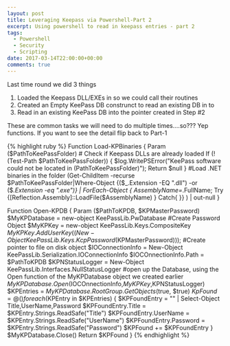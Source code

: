 ```yaml
---
layout: post
title: Leveraging Keepass via Powershell-Part 2
excerpt: Using powershell to read in keepass entries - part 2 
tags: 
  - Powershell
  - Security
  - Scripting
date: 2017-03-14T22:00:00+00:00
comments: true
---
```


Last time round we did 3 things
1. Loaded the Keepass DLL/EXEs in so we could call their routines
2. Created an Empty KeePass DB construnct to read an existing DB in to
3. Read in an existing KeePass DB into the pointer created in Step #2

These are common tasks we will need to do multiple times....so??? Yep functions.  If you want to see the detail flip back to Part-1

{% highlight ruby %}
Function Load-KPBinaries {
    Param ($PathToKeePassFolder)
  	# Check if Keepass DLLs are already loaded
	  If (! (Test-Path $PathToKeePassFolder)) { $log.WritePSError("KeePass software could not be located in $($PathToKeePassFolder)"); Return $null }
	  #Load .NET binaries in the folder
  	(Get-ChildItem -recurse $PathToKeePassFolder|Where-Object {($_.Extension -EQ ".dll") -or ($_.Extension -eq ".exe")} | ForEach-Object { $AssemblyName=$_.FullName; Try {[Reflection.Assembly]::LoadFile($AssemblyName) } Catch{ }} ) | out-null
}

Function Open-KPDB {
	Param ($PathToKPDB, $KPMasterPassword)
	$MyKPDatabase = new-object KeePassLib.PwDatabase 
	#Create Password Object
	$MyKPKey = new-object KeePassLib.Keys.CompositeKey
	$MyKPKey.AddUserKey((New-Object KeePassLib.Keys.KcpPassword($KPMasterPassword)));
	#Create pointer to file on disk object
	$IOConnectionInfo = New-Object KeePassLib.Serialization.IOConnectionInfo
	$IOCOnnectionInfo.Path = $PathToKPDB
	$KPNStatusLogger = New-Object KeePassLib.Interfaces.NullStatusLogger
	#open up the Database, using the Open function of the MyKPDatabase object we created earlier
	$MyKPDatabase.Open($IOCOnnectionInfo,$MyKPKey,$KPNStatusLogger)
	$KPEntries = $MyKPDatabase.RootGroup.GetObjects($true, $true)
	$KpFound=@()
	foreach($KPEntry in $KPEntries)
	{
		$KPFoundEntry = "" | Select-Object Title,UserName,Password
		$KPFoundEntry.Title = $KPEntry.Strings.ReadSafe("Title")
		$KPFoundEntry.UserName = $KPEntry.Strings.ReadSafe("UserName")
		$KPFoundEntry.Password = $KPEntry.Strings.ReadSafe("Password")
		$KPFound += $KPFoundEntry
	}
	$MyKPDatabase.Close()
	Return $KPFound
}
{% endhighlight %}


